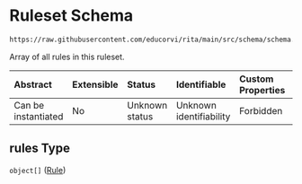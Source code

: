 # Ruleset Schema

```txt
https://raw.githubusercontent.com/educorvi/rita/main/src/schema/schema.json#/properties/rules
```

Array of all rules in this ruleset.

| Abstract            | Extensible | Status         | Identifiable            | Custom Properties | Additional Properties | Access Restrictions | Defined In                                                           |
| :------------------ | :--------- | :------------- | :---------------------- | :---------------- | :-------------------- | :------------------ | :------------------------------------------------------------------- |
| Can be instantiated | No         | Unknown status | Unknown identifiability | Forbidden         | Allowed               | none                | [schema.json\*](../../src/schema/schema.json "open original schema") |

## rules Type

`object[]` ([Rule](rule.md))
